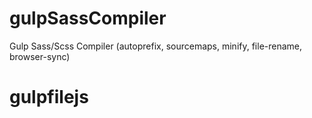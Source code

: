 # gulpSassCompiler
Gulp Sass/Scss Compiler (autoprefix, sourcemaps, minify, file-rename, browser-sync)

# gulpfilejs
